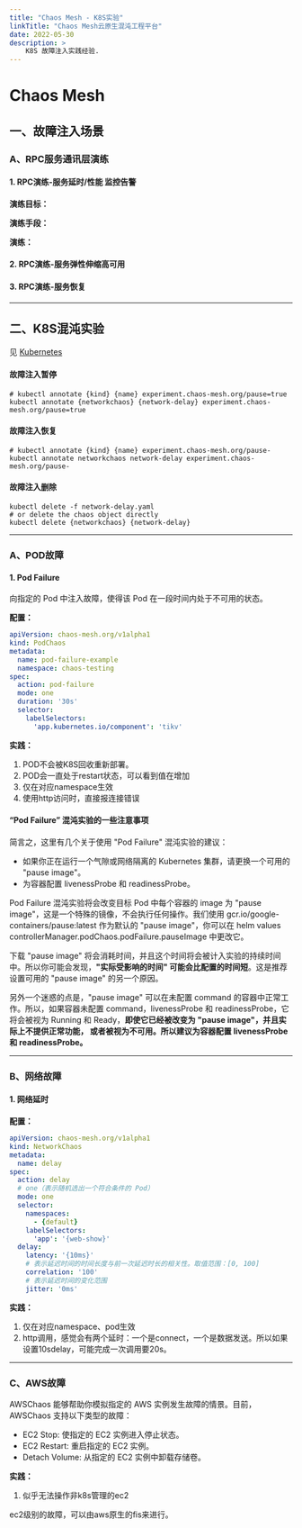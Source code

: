 ```yaml
---
title: "Chaos Mesh - K8S实验"
linkTitle: "Chaos Mesh云原生混沌工程平台" 
date: 2022-05-30
description: >
    K8S 故障注入实践经验.
---
```


# Chaos Mesh

## 一、故障注入场景

### A、RPC服务通讯层演练

#### 1. RPC演练-服务延时/性能 监控告警

**演练目标：**

**演练手段：**

**演练：**

#### 2. RPC演练-服务弹性伸缩高可用

#### 3. RPC演练-服务恢复

----------------

## 二、K8S混沌实验

见 [Kubernetes](https://chaos-mesh.org/zh/docs/simulate-pod-chaos-on-kubernetes/)

#### 故障注入暂停

    # kubectl annotate {kind} {name} experiment.chaos-mesh.org/pause=true
    kubectl annotate {networkchaos} {network-delay} experiment.chaos-mesh.org/pause=true

#### 故障注入恢复

    # kubectl annotate {kind} {name} experiment.chaos-mesh.org/pause-
    kubectl annotate networkchaos network-delay experiment.chaos-mesh.org/pause-

#### 故障注入删除

    kubectl delete -f network-delay.yaml
    # or delete the chaos object directly
    kubectl delete {networkchaos} {network-delay}

------

### A、POD故障

#### 1. Pod Failure

向指定的 Pod 中注入故障，使得该 Pod 在一段时间内处于不可用的状态。

**配置：**

```yaml
apiVersion: chaos-mesh.org/v1alpha1
kind: PodChaos
metadata:
  name: pod-failure-example
  namespace: chaos-testing
spec:
  action: pod-failure
  mode: one
  duration: '30s'
  selector:
    labelSelectors:
      'app.kubernetes.io/component': 'tikv'
```

**实践：**

1. POD不会被K8S回收重新部署。
2. POD会一直处于restart状态，可以看到值在增加
3. 仅在对应namespace生效
4. 使用http访问时，直接报连接错误

#### “Pod Failure” 混沌实验的一些注意事项

简言之，这里有几个关于使用 "Pod Failure" 混沌实验的建议：

* 如果你正在运行一个气隙或网络隔离的 Kubernetes 集群，请更换一个可用的 "pause image"。
* 为容器配置 livenessProbe 和 readinessProbe。

Pod Failure 混沌实验将会改变目标 Pod 中每个容器的 image 为 "pause image"，这是一个特殊的镜像，不会执行任何操作。我们使用 gcr.io/google-containers/pause:latest 作为默认的 "pause image"，你可以在 helm values controllerManager.podChaos.podFailure.pauseImage 中更改它。

下载 "pause image" 将会消耗时间，并且这个时间将会被计入实验的持续时间中。所以你可能会发现，**"实际受影响的时间" 可能会比配置的时间短**。这是推荐设置可用的 "pause image" 的另一个原因。

另外一个迷惑的点是，"pause image" 可以在未配置 command 的容器中正常工作。所以，如果容器未配置 command，livenessProbe 和 readinessProbe，它将会被视为 Running 和 Ready，**即使它已经被改变为 "pause image"，并且实际上不提供正常功能， 或者被视为不可用。所以建议为容器配置 livenessProbe 和 readinessProbe。**

------

### B、网络故障

#### 1. 网络延时

**配置：**

```yaml 
apiVersion: chaos-mesh.org/v1alpha1
kind: NetworkChaos
metadata:
  name: delay
spec:
  action: delay
  # one（表示随机选出一个符合条件的 Pod）
  mode: one
  selector:
    namespaces:
      - {default}
    labelSelectors:
      'app': '{web-show}'
  delay:
    latency: '{10ms}'
    # 表示延迟时间的时间长度与前一次延迟时长的相关性。取值范围：[0, 100]
    correlation: '100'
    # 表示延迟时间的变化范围
    jitter: '0ms'
```

**实践：**

1. 仅在对应namespace、pod生效
2. http调用，感觉会有两个延时：一个是connect，一个是数据发送。所以如果设置10sdelay，可能完成一次调用要20s。

------

### C、AWS故障

AWSChaos 能够帮助你模拟指定的 AWS 实例发生故障的情景。目前，AWSChaos 支持以下类型的故障：

* EC2 Stop: 使指定的 EC2 实例进入停止状态。
* EC2 Restart: 重启指定的 EC2 实例。
* Detach Volume: 从指定的 EC2 实例中卸载存储卷。

**实践：**

1. 似乎无法操作非k8s管理的ec2

ec2级别的故障，可以由aws原生的fis来进行。

